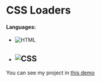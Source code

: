 # CSS Loaders
#### Languages:
 - ![HTML](https://img.shields.io/badge/html-orange)
 - ![CSS](https://img.shields.io/badge/css-blue)
   ---
You can see my project in [this demo](https://zeynab-jalalian.github.io/Loaders/)
